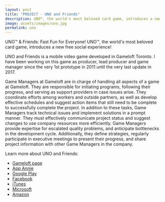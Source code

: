 ```yaml
---
layout: post
title: "PROJECT - UNO and Friends"
description: UNO™, the world's most beloved card game, introduces a new free social experience!
image: assets/images/uno.jpg
permalink: uno
---
```


UNO™ & Friends: Fast Fun for Everyone!
UNO™, the world's most beloved card game, introduces a new free social experience!

UNO and Friends is a mobile video game developed in Gameloft Toronto. I have been working on this game as producer, lead producer and game manager since the very 1st prototype in 2011 until the very last update in 2017.

Game Managers at Gameloft are in charge of handling all aspects of a game at Gameloft. They are responsible for initiating programs, following their progress, and serving as support providers in case issues arise. They coordinate efforts among workers and outside partners, as well as develop effective schedules and suggest action items that still need to be complete to successfully complete the project.
In addition to these tasks, Game Managers track technical issues and implement solutions in a prompt manner. They must effectively communicate project status and suggest changes to use company resources more efficiently. Game Managers provide expertise for escalated quality problems, and anticipate bottlenecks in the development cycle. Additionally, they define strategies, regularly participate in executive meetings to present their progress, and share project information with other Game Managers in the company.

Learn more about UNO and Friends:
- <a href="https://www.gameloft.com/en/game/uno-and-friends" target="_blank">Gameloft page</a>
- <a href="https://www.appannie.com/en/apps/ios/app/uno-friends-classic-card-game/" target="_blank">App Annie</a>
- <a href="https://play.google.com/store/apps/details?id=com.gameloft.android.ANMP.GloftUOHM&hl=en" target="_blank">Google Play</a>
- <a href="https://www.facebook.com/UNOandFriends/" target="_blank">Facebook</a>
- <a href="https://itunes.apple.com/ca/app/uno-friends/id537263603?mt=8" target="_blank">iTunes</a>
- <a href="https://www.microsoft.com/en-us/store/p/uno-friends-the-classic-card-game-goes-social/9wzdncrfj267" target="_blank">Microsoft</a>
- <a href="https://www.amazon.ca/UNO-TM-Friends-Classic-Social/dp/B00DRPVE3M" target="_blank">Amazon</a>